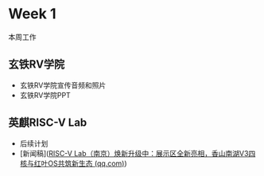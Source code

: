 # Week 1

本周工作

## 玄铁RV学院

- 玄铁RV学院宣传音频和照片
- 玄铁RV学院PPT

## 英麒RISC-V Lab

- 后续计划
- [新闻稿]([RISC-V Lab（南京）焕新升级中：展示区全新亮相，香山南湖V3四核与红叶OS共筑新生态 (qq.com)](https://mp.weixin.qq.com/s?__biz=Mzg5ODg0OTY0Ng==&mid=2247485471&idx=1&sn=344ad985afa3117f8a616b63772ecd25&chksm=c165048991b6d5abe70d6adcebcec03fe60fc2fe49010e3d4fb91ca4b29dd0b46263a4601af1&mpshare=1&scene=1&srcid=0509PKdXQRmTNgQWeTcnHqXq&sharer_shareinfo=b0322e3f2b2de1cb881d2536001cf87c&sharer_shareinfo_first=cca2016d429daa0744089643b6e4ff92#rd))